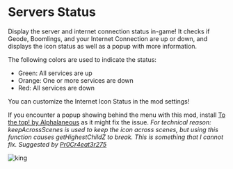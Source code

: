 # Servers Status
Display the server and internet connection status in-game! It checks if <cg>Geode</c>, <cg>Boomlings</c>, and your <cg>Internet Connection</c> are up or down, and displays the icon status as well as a popup with more information.

The following colors are used to indicate the status:
- <cg>Green: All services are up</c>
- <co>Orange: One or more services are down</c>
- <cr>Red: All services are down</c>

<cy>You can customize the Internet Icon Status in the mod settings!</cy>

<cr>If you encounter a popup showing behind the menu with this mod, install [To the top! by Alphalaneous](id:alphalaneous.to_the_top) as it might fix the issue.</c>
<cr>*For technical reason: keepAcrossScenes is used to keep the icon across scenes, but using this function causes getHighestChildZ to break. This is something that I cannot fix.*</c>
*Suggested by [Pr0Cr4eat3r275](user:30972993)*

![king](arcticwoof.twitch_interactive/king.png)